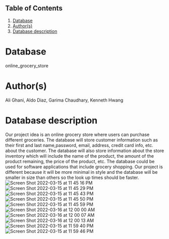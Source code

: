 ## Table of Contents
1. [Database](#database)
1. [Author(s)](#author)
1. [Database description](#description)
# Database
online_grocery_store
# Author(s)
Ali Ghani,
Aldo Diaz,
Garima Chaudhary,
Kenneth Hwang
# Database description
Our project idea is an online grocery store where users can purchase different groceries. The database will store customer information such as their first and last name,password, email, address, credit card info, etc. about the customer. The database will also store information about the store inventory which will include the name of the product, the amount of the product remaining, the price of the product, etc. The database could be used for software applications that include grocery shopping. Our project is different because it will be more minimal in style and the database will be smaller in size than others so the look up times should be faster.
![Screen Shot 2022-03-15 at 11 45 16 PM](https://user-images.githubusercontent.com/61337965/158519546-7ae6dd47-55bf-480c-b7e3-3fdd75a78f7a.png)
![Screen Shot 2022-03-15 at 11 45 29 PM](https://user-images.githubusercontent.com/61337965/158519548-ad37ca0c-99dd-4667-b2ba-d4176e384057.png)
![Screen Shot 2022-03-15 at 11 45 43 PM](https://user-images.githubusercontent.com/61337965/158519549-e4d6e399-f7aa-43b7-8526-5110d8620cda.png)
![Screen Shot 2022-03-15 at 11 45 50 PM](https://user-images.githubusercontent.com/61337965/158519551-0682686a-d0ec-47f2-b8bf-e410984589b1.png)
![Screen Shot 2022-03-15 at 11 45 59 PM](https://user-images.githubusercontent.com/61337965/158519552-676c53d1-7386-4882-b7b1-ad263dbb6892.png)
![Screen Shot 2022-03-16 at 12 00 00 AM](https://user-images.githubusercontent.com/61337965/158519977-c2ebabc5-6eab-41b4-85f1-19517298d51c.png)
![Screen Shot 2022-03-16 at 12 00 07 AM](https://user-images.githubusercontent.com/61337965/158519979-ffbf334f-f964-4e55-be80-329659780e42.png)
![Screen Shot 2022-03-16 at 12 00 13 AM](https://user-images.githubusercontent.com/61337965/158519982-3c6abc25-af96-4909-a79b-984ceca487cd.png)
![Screen Shot 2022-03-15 at 11 59 40 PM](https://user-images.githubusercontent.com/61337965/158519983-36933949-20f5-479d-896d-2001cb373c1f.png)
![Screen Shot 2022-03-15 at 11 59 46 PM](https://user-images.githubusercontent.com/61337965/158519985-7e9a23ec-4818-4495-8a75-5c9bfeab520e.png)
